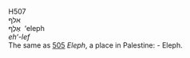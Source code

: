 <body>
  <p>H507<br>  אלף  <br> אֶלֶף  ‎  ‘eleph  <br><i>eh‘-lef </i><br>The same as <a href="h0505.htm">505</a>  <i>Eleph</i>, a place in Palestine: - Eleph.<br></p>
 </body>